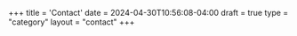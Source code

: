 +++
title = 'Contact'
date = 2024-04-30T10:56:08-04:00
draft = true
type = "category"
layout = "contact"
+++
